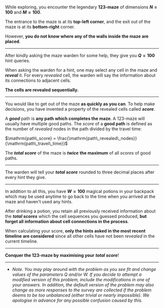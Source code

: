 While exploring, you encounter the legendary **123-maze** of dimensions **$N=100$** and **$M=100$**. 

The entrance to the maze is at its **top-left corner**, and the exit out of the maze is at its **bottom-right** corner.

However, **you do not know where any of the walls inside the maze are placed**.
- - - - - - - - - - - - - - - - - - - - - - - - - - - - - - - - - - - 
After kindly asking the maze warden for some help, they give you **$Q=100$** hint queries.

When asking the warden for a hint, one may select any cell in the maze and ***reveal*** it. 
For every *revealed* cell, the warden will say the information about its connections to adjacent cells. 

**The cells are revealed sequentially.**
- - - - - - - - - - - - - - - - - - - - - - - - - - - - - - - - - - - 
You would like to get out of the maze **as quickly as you can**. 
To help make decisions, you have invented a property of the revealed cells called ***score***.

A ***good*** path is **any path which completes the maze**. A 123-maze will usually have multiple good paths. 
The *score* of a **good path** is defined as the number of *revealed* nodes in the path divided by the travel time:

$\mathrm{path\_score} = \frac{\mathrm{path\_revealed\_nodes}}{\mathrm{path\_travel\_time}}$

The ***total score*** of the maze is ***twice*** **the maximum** of all *scores* of good paths.
- - - - - - - - - - - - - - - - - - - - - - - - - - - - - - - - - - - 
The warden will tell your ***total score*** rounded to three decimal places after every hint they give.
- - - - - - - - - - - - - - - - - - - - - - - - - - - - - - - - - - - 
In addition to all this, you have **$W=100$** magical potions in your backpack which may be used anytime to go back to the time when you arrived at the maze and haven't used any hints. 

After drinking a potion, you retain all previously received information about the ***total scores*** which the cell sequences you guessed produced, **but forget all information about cell connections in the process**. 

When calculating your score, **only the hints asked in the most recent timeline are considered** since all other cells have not been *revealed* in the current timeline.
- - - - - - - - - - - - - - - - - - - - - - - - - - - - - - - - - - - 
**Conquer the 123-maze by maximising your** ***total score***!
- - - - - - - - - - - - - - - - - - - - - - - - - - - - - - - - - - - 
* *Note.
 You may play around with the problem as you see fit and change values 
of the parameters Q and/or W. If you decide to attempt a modified 
version of this problem, include the modifications in one of your 
answers. In addition, the default version of the problem may also change
 as more responses to the survey are collected if the problem deems to 
be too unbalanced (either trivial or nearly impossible). We apologise in
 advance for any possible confusion caused by this.*
